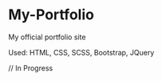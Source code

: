 # My-Portfolio
My official portfolio site

Used: HTML, CSS, SCSS, Bootstrap, JQuery

// In Progress
